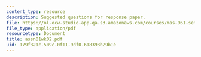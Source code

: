 ```yaml
---
content_type: resource
description: Suggested questions for response paper.
file: https://ol-ocw-studio-app-qa.s3.amazonaws.com/courses/mas-961-seminar-on-deep-engagement-fall-2004/179f321c509c0f119df0618393b29b1e_assn01wk02.pdf
file_type: application/pdf
resourcetype: Document
title: assn01wk02.pdf
uid: 179f321c-509c-0f11-9df0-618393b29b1e
---
```

